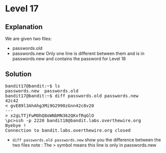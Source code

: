 # Level 17

## Explanation

We are given two files:
- passwords.old
- passwords.new
Only one line is different between them and is in passwords.new and contains the password for Level 18

## Solution 
<pre>
bandit17@bandit:~$ ls
passwords.new  passwords.old
bandit17@bandit:~$ diff passwords.old passwords.new
42c42
< gvE89l3AhAhg3Mi9G2990zGnn42c8v20
---
> x2gLTTjFwMOhQ8oWNbMN362QKxfRqGlO
\pc>ssh -p 2220 bandit18@bandit.labs.overthewire.org
Byebye !
Connection to bandit.labs.overthewire.org closed
</pre>

- `diff passwords.old passwords.new` show you the difference between the two files 
note : The > symbol means this line is only in passwords.new